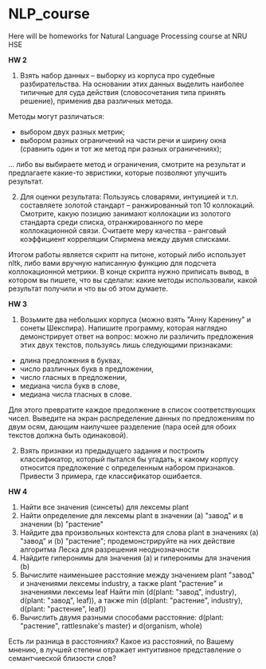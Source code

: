 # NLP_course
Here will be homeworks for Natural Language Processing course at NRU HSE

<b>HW 2</b>

1. Взять набор данных – выборку из корпуса про судебные разбирательства. На основании этих данных выделить наиболее типичные для суда действия (словосочетания типа принять решение), применив два различных метода.

Методы могут различаться:

* выбором двух разных метрик;
* выбором разных ограничений на части речи и ширину окна (сравнить один и тот же метод при разных ограничениях);

... либо вы выбираете метод и ограничения, смотрите на результат и предлагаете какие-то эвристики, которые позволяют улучшить результат.

2. Для оценки результата:
    Пользуясь словарями, интуицией и т.п. составляете золотой стандарт – ранжированный топ 10 коллокаций.
    Смотрите, какую позицию занимают коллокации из золотого стандарта среди списка, отранжированного по мере коллокационной связи.
    Считаете меру качества – ранговый коэффициент корреляции Спирмена между двумя списками.

Итогом работы является скрипт на питоне, который либо использует nltk, либо вами вручную написанную функцию для подсчета коллокационной метрики. В конце скрипта нужно приписать вывод, в котором вы пишете, что вы сделали: какие методы использовали, какой результат получили и что вы об этом думаете. 

<b>HW 3</b>

1. Возьмите два небольших корпуса (можно взять "Анну Каренину" и сонеты Шекспира). Напишите программу, которая наглядно демонстрирует ответ на вопрос: можно ли различить предложения этих двух текстов, пользуясь лишь следующими признаками:

* длина предложения в буквах,
* число различных букв в предложении,
* число гласных в предложении,
* медиана числа букв в слове,
* медиана числа гласных в слове.

Для этого превратите каждое предолжение в список соответствующих чисел. Выведите на экран распределение данных по предложениям по двум осям, дающим наилучшее разделение (пара осей для обоих текстов должна быть одинаковой).

2. Взять признаки из предыдущего задания и построить классификатор, который пытался бы угадать, к какому корпусу относится предложение с определенным набором признаков. Привести 3 примера, где классификатор ошибается.

<b>HW 4</b>

1) Найти все значения (синсеты) для лексемы plant
2) Найти определение для лексемы plant в значении (а) "завод" и в значении (b) "растение"
3) Найдите два произвольных контекста для слова plant в значениях (a) "завод" и (b) "растение"; продемонстрируйте на них действие алгоритма Леска для разрешения неоднозначности
4) Найдите гиперонимы для значения (a) и гиперонимы для значения (b)
5) Вычислите наименьшее расстояние между значением plant "завод" и значениями лексемы industry, а также plant "растение" и значениями лексемы leaf
Найти min (d(plant: "завод", industry), d(plant: "завод", leaf)), а также min (d(plant: "растение", industry), d(plant: "растение", leaf))
6) Вычислить двумя разными способами расстояние:
d(plant: "растение", rattlesnake's master) и d(organism, whole)

Есть ли разница в расстояниях? Какое из расстояний, по Вашему мнению, в лучшей степени отражает интуитивное представление о семантчиеской близости слов?
